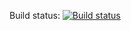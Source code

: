 Build status: [![Build status](https://ci.appveyor.com/api/projects/status/0capgsxjwu8g79ba?svg=true)](https://ci.appveyor.com/project/sayedihashimi/sayed-tools)